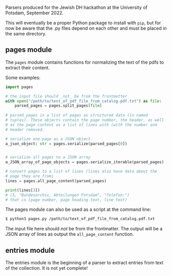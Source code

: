 Parsers produced for the Jewish DH hackathon at the University of
Potsdam, September 2022.

This will eventually be a proper Python package to install with `pip`,
but for now be aware that the .py files depend on each other and must
be placed in the same directory.

## pages module

The `pages` module contains functions for normalizing the text of the
pdfs to extract their content.

Some examples:

```python
import pages

# the input file should _not_ be from the frontmatter
with open("/path/to/text_of_pdf_file_from_catalog.pdf.txt") as file:
    parsed_pages = pages.split_pages(file)
    
# parsed_pages is a list of pages as structured data (in named
# tuples). These objects contain the page number, the header, as well
# as the page content as a list of lines with (with the number and
# header removed.

# serialize one page as a JSON object
a_json_object: str = pages.serialize(parsed_pages[0])


# serialize all pages to a JSON array
a_JSON_array_of_page_objects = pages.serialize_iterable(parsed_pages)

# convert pages to a list of lines (lines also have data about the
# page they are from)
lines = pages.all_page_content(parsed_pages)

print(lines[3])
# (3, "Bundesarchiv, Abteilungen Potsdam", "Telefon:")
# that is (page number, page heading text, line text)
```

The pages module can also be used as a script at the command line:

```bash
$ python3 pages.py /path/to/text_of_pdf_file_from_catalog.pdf.txt
```

The input file here should _not_ be from the frontmatter. The output
will be a JSON array of lines as output the `all_page_content`
function.

## entries module

The entries module is the beginning of a parser to extract entries
from text of the collection. It is not yet complete!
